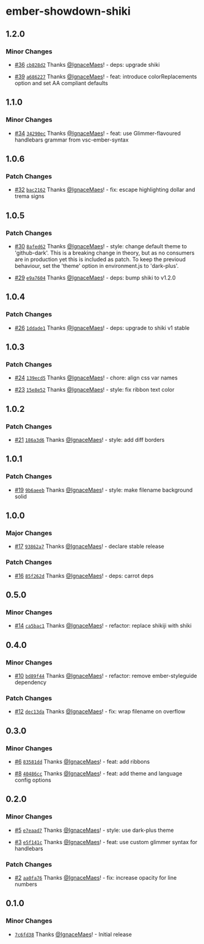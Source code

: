 # ember-showdown-shiki

## 1.2.0

### Minor Changes

- [#36](https://github.com/IgnaceMaes/ember-showdown-shiki/pull/36) [`cb828d2`](https://github.com/IgnaceMaes/ember-showdown-shiki/commit/cb828d2ebce7242f57f33ab1d344e7d7051d9496) Thanks [@IgnaceMaes](https://github.com/IgnaceMaes)! - deps: upgrade shiki

- [#39](https://github.com/IgnaceMaes/ember-showdown-shiki/pull/39) [`a686227`](https://github.com/IgnaceMaes/ember-showdown-shiki/commit/a686227aefbc69ee05a1f678973073e517397b84) Thanks [@IgnaceMaes](https://github.com/IgnaceMaes)! - feat: introduce colorReplacements option and set AA compliant defaults

## 1.1.0

### Minor Changes

- [#34](https://github.com/IgnaceMaes/ember-showdown-shiki/pull/34) [`34290ec`](https://github.com/IgnaceMaes/ember-showdown-shiki/commit/34290ec37a9158c6794b7e4fb2a371af2aae83d2) Thanks [@IgnaceMaes](https://github.com/IgnaceMaes)! - feat: use Glimmer-flavoured handlebars grammar from vsc-ember-syntax

## 1.0.6

### Patch Changes

- [#32](https://github.com/IgnaceMaes/ember-showdown-shiki/pull/32) [`bac2162`](https://github.com/IgnaceMaes/ember-showdown-shiki/commit/bac216229b0edcee2fa80d7dea556112e7f7d227) Thanks [@IgnaceMaes](https://github.com/IgnaceMaes)! - fix: escape highlighting dollar and trema signs

## 1.0.5

### Patch Changes

- [#30](https://github.com/IgnaceMaes/ember-showdown-shiki/pull/30) [`8afed62`](https://github.com/IgnaceMaes/ember-showdown-shiki/commit/8afed625c97061caa8381899bbb84c4aa6df36c2) Thanks [@IgnaceMaes](https://github.com/IgnaceMaes)! - style: change default theme to 'github-dark'. This is a breaking change in theory, but as no consumers are in production yet this is included as patch. To keep the previoud behaviour, set the 'theme' option in environment.js to 'dark-plus'.

- [#29](https://github.com/IgnaceMaes/ember-showdown-shiki/pull/29) [`e9a7604`](https://github.com/IgnaceMaes/ember-showdown-shiki/commit/e9a7604501b34eb677013f5aad1a73441fd32ac2) Thanks [@IgnaceMaes](https://github.com/IgnaceMaes)! - deps: bump shiki to v1.2.0

## 1.0.4

### Patch Changes

- [#26](https://github.com/IgnaceMaes/ember-showdown-shiki/pull/26) [`1ddade1`](https://github.com/IgnaceMaes/ember-showdown-shiki/commit/1ddade124781304713417a60e04889c67f095c15) Thanks [@IgnaceMaes](https://github.com/IgnaceMaes)! - deps: upgrade to shiki v1 stable

## 1.0.3

### Patch Changes

- [#24](https://github.com/IgnaceMaes/ember-showdown-shiki/pull/24) [`139ecd5`](https://github.com/IgnaceMaes/ember-showdown-shiki/commit/139ecd54f7581256fd95395f97e04f6c1f524a2f) Thanks [@IgnaceMaes](https://github.com/IgnaceMaes)! - chore: align css var names

- [#23](https://github.com/IgnaceMaes/ember-showdown-shiki/pull/23) [`15e8e52`](https://github.com/IgnaceMaes/ember-showdown-shiki/commit/15e8e52a7c67def56345dd946ca60722c2b542ab) Thanks [@IgnaceMaes](https://github.com/IgnaceMaes)! - style: fix ribbon text color

## 1.0.2

### Patch Changes

- [#21](https://github.com/IgnaceMaes/ember-showdown-shiki/pull/21) [`186a3d6`](https://github.com/IgnaceMaes/ember-showdown-shiki/commit/186a3d63180854b7a07a58b523116b73f63bf388) Thanks [@IgnaceMaes](https://github.com/IgnaceMaes)! - style: add diff borders

## 1.0.1

### Patch Changes

- [#19](https://github.com/IgnaceMaes/ember-showdown-shiki/pull/19) [`9b6aeeb`](https://github.com/IgnaceMaes/ember-showdown-shiki/commit/9b6aeebab13a350d45cb6c5b96f12c4efc07ebc5) Thanks [@IgnaceMaes](https://github.com/IgnaceMaes)! - style: make filename background solid

## 1.0.0

### Major Changes

- [#17](https://github.com/IgnaceMaes/ember-showdown-shiki/pull/17) [`93862a7`](https://github.com/IgnaceMaes/ember-showdown-shiki/commit/93862a77232876b58b9ba805ca240990ec1591d5) Thanks [@IgnaceMaes](https://github.com/IgnaceMaes)! - declare stable release

### Patch Changes

- [#16](https://github.com/IgnaceMaes/ember-showdown-shiki/pull/16) [`85f262d`](https://github.com/IgnaceMaes/ember-showdown-shiki/commit/85f262de0b07d8b3dcb5714ab93d4909f2781673) Thanks [@IgnaceMaes](https://github.com/IgnaceMaes)! - deps: carrot deps

## 0.5.0

### Minor Changes

- [#14](https://github.com/IgnaceMaes/ember-showdown-shiki/pull/14) [`ca5bac1`](https://github.com/IgnaceMaes/ember-showdown-shiki/commit/ca5bac11db9b63e71c8fc601cf8c44570989205b) Thanks [@IgnaceMaes](https://github.com/IgnaceMaes)! - refactor: replace shikiji with shiki

## 0.4.0

### Minor Changes

- [#10](https://github.com/IgnaceMaes/ember-showdown-shiki/pull/10) [`bd89f44`](https://github.com/IgnaceMaes/ember-showdown-shiki/commit/bd89f4486b6b1d6ce11d9cafd7e0107a43a020df) Thanks [@IgnaceMaes](https://github.com/IgnaceMaes)! - refactor: remove ember-styleguide dependency

### Patch Changes

- [#12](https://github.com/IgnaceMaes/ember-showdown-shiki/pull/12) [`dec13da`](https://github.com/IgnaceMaes/ember-showdown-shiki/commit/dec13daa20b0e8917e0d935607f8c8457fcf3b85) Thanks [@IgnaceMaes](https://github.com/IgnaceMaes)! - fix: wrap filename on overflow

## 0.3.0

### Minor Changes

- [#6](https://github.com/IgnaceMaes/ember-showdown-shiki/pull/6) [`83581dd`](https://github.com/IgnaceMaes/ember-showdown-shiki/commit/83581dde5c0dd20d60e3badb1c51415535fab07e) Thanks [@IgnaceMaes](https://github.com/IgnaceMaes)! - feat: add ribbons

- [#8](https://github.com/IgnaceMaes/ember-showdown-shiki/pull/8) [`40486cc`](https://github.com/IgnaceMaes/ember-showdown-shiki/commit/40486ccf6f9a64afbd998a6cb421732827f6a628) Thanks [@IgnaceMaes](https://github.com/IgnaceMaes)! - feat: add theme and language config options

## 0.2.0

### Minor Changes

- [#5](https://github.com/IgnaceMaes/ember-showdown-shiki/pull/5) [`e7eaad7`](https://github.com/IgnaceMaes/ember-showdown-shiki/commit/e7eaad7c37d32cda1f61572629ad538f5eb9c9a7) Thanks [@IgnaceMaes](https://github.com/IgnaceMaes)! - style: use dark-plus theme

- [#3](https://github.com/IgnaceMaes/ember-showdown-shiki/pull/3) [`e5f141c`](https://github.com/IgnaceMaes/ember-showdown-shiki/commit/e5f141c628d51b2b6dc6d946407a5e9cecf164cd) Thanks [@IgnaceMaes](https://github.com/IgnaceMaes)! - feat: use custom glimmer syntax for handlebars

### Patch Changes

- [#2](https://github.com/IgnaceMaes/ember-showdown-shiki/pull/2) [`aa0fa76`](https://github.com/IgnaceMaes/ember-showdown-shiki/commit/aa0fa76cbe0d0ce778d0c1b75c48cbac821a00df) Thanks [@IgnaceMaes](https://github.com/IgnaceMaes)! - fix: increase opacity for line numbers

## 0.1.0

### Minor Changes

- [`7c6fd38`](https://github.com/IgnaceMaes/ember-showdown-shiki/commit/7c6fd386dc61a3163f8805e3a550dc932063491a) Thanks [@IgnaceMaes](https://github.com/IgnaceMaes)! - Initial release
